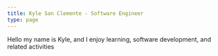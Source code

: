 ```yaml
---
title: Kyle San Clemente - Software Engineer
type: page
---
```


Hello my name is Kyle, and I enjoy learning, software development, and related activities

